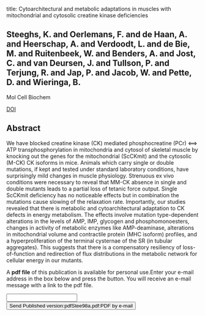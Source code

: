 title: Cytoarchitectural and metabolic adaptations in muscles with mitochondrial and cytosolic creatine kinase deficiencies

## Steeghs, K. and Oerlemans, F. and de Haan, A. and Heerschap, A. and Verdoodt, L. and de Bie, M. and Ruitenbeek, W. and Benders, A. and Jost, C. and van Deursen, J. and Tullson, P. and Terjung, R. and Jap, P. and Jacob, W. and Pette, D. and Wieringa, B.
Mol Cell Biochem

<a href="https://doi.org/10.1023/A:1006811717709">DOI</a>

## Abstract
We have blocked creatine kinase (CK) mediated phosphocreatine (PCr) <==> ATP transphosphorylation in mitochondria and cytosol of skeletal muscle by knocking out the genes for the mitochondrial (ScCKmit) and the cytosolic (M-CK) CK isoforms in mice. Animals which carry single or double mutations, if kept and tested under standard laboratory conditions, have surprisingly mild changes in muscle physiology. Strenuous ex vivo conditions were necessary to reveal that MM-CK absence in single and double mutants leads to a partial loss of tetanic force output. Single ScCKmit deficiency has no noticeable effects but in combination the mutations cause slowing of the relaxation rate. Importantly, our studies revealed that there is metabolic and cytoarchitectural adaptation to CK defects in energy metabolism. The effects involve mutation type-dependent alterations in the levels of AMP, IMP, glycogen and phosphomonoesters, changes in activity of metabolic enzymes like AMP-deaminase, alterations in mitochondrial volume and contractile protein (MHC isoform) profiles, and a hyperproliferation of the terminal cysternae of the SR (in tubular aggregates). This suggests that there is a compensatory resiliency of loss-of-function and redirection of flux distributions in the metabolic network for cellular energy in our mutants.

A <b>pdf file</b> of this publication is available for personal use.Enter your e-mail address in the box below and press the button. You will receive an e-mail message with a link to the pdf file.
<form action="sender.php">  <input type="text" name="email">  <input type="submit" value="Send Published version:pdfStee98a.pdf:PDF by e-mail"></form>
